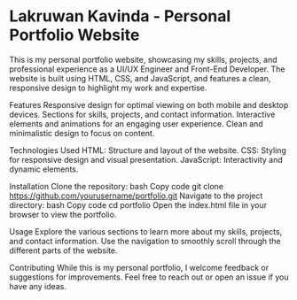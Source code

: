 # Lakruwan Kavinda - Personal Portfolio Website
This is my personal portfolio website, showcasing my skills, projects, and professional experience as a UI/UX Engineer and Front-End Developer. The website is built using HTML, CSS, and JavaScript, and features a clean, responsive design to highlight my work and expertise.

Features
Responsive design for optimal viewing on both mobile and desktop devices.
Sections for skills, projects, and contact information.
Interactive elements and animations for an engaging user experience.
Clean and minimalistic design to focus on content.

Technologies Used
HTML: Structure and layout of the website.
CSS: Styling for responsive design and visual presentation.
JavaScript: Interactivity and dynamic elements.

Installation
Clone the repository:
bash
Copy code
git clone https://github.com/yourusername/portfolio.git
Navigate to the project directory:
bash
Copy code
cd portfolio
Open the index.html file in your browser to view the portfolio.

Usage
Explore the various sections to learn more about my skills, projects, and contact information.
Use the navigation to smoothly scroll through the different parts of the website.

Contributing
While this is my personal portfolio, I welcome feedback or suggestions for improvements. Feel free to reach out or open an issue if you have any ideas.
